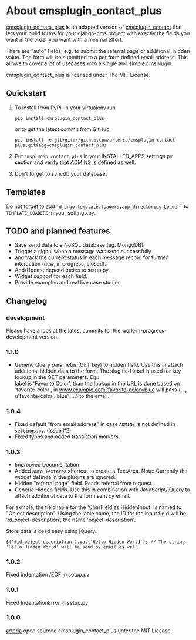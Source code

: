 # About cmsplugin_contact_plus

[cmsplugin_contact_plus](https://github.com/arteria/cmsplugin-contact-plus/) is an adapted version of 
[cmsplugin_contact](https://github.com/rtpm/cmsplugin_contact) that lets your build forms for your django-cms project 
with exactly the fields you want in the order you want with a minimal effort. 

There are "auto" fields, e.g. to submit the referral page or additional, hidden value. 
The form will be submitted to a per form defined email address. This allows to cover a lot of 
usecases with a single and simple cmsplugin. 

cmsplugin_contact_plus is licensed under The MIT License.

## Quickstart

1. To install from PyPi, in your virtualenv run

	```
	pip install cmsplugin_contact_plus
	```
	
	or to get the latest commit from GitHub
	 
	```
	pip install -e git+git://github.com/arteria/cmsplugin-contact-plus.git#egg=cmsplugin_contact_plus
	```
	

2. Put ``cmsplugin_contact_plus`` in your INSTALLED_APPS settings.py section and verify that [ADMINS](https://docs.djangoproject.com/en/dev/ref/settings/#admins) is defined as well.

3. Don't forget to syncdb your database.

## Templates

Do not forget to add ``'django.template.loaders.app_directories.Loader'`` to ``TEMPLATE_LOADERS`` in your settings.py.   


## TODO and planned features
- Save send data to a NoSQL database (eg. MongoDB).
- Trigger a signal when a message was send successfully
- and track the current status in each message record for further interaction (new, in progress, closed). 
- Add/Update dependencies to setup.py.
- Widget support for each field.  
- Provide examples and real live case studies


## Changelog
### development 
Please have a look at the latest commits for the work-in-progress-development version.

### 1.1.0
- Generic Query parameter (GET key) to hidden field. Use this in attach additional hidden data to the form. The slugified label is used for key lookup in the GET parameters. Eg.:  
label is 'Favorite Color', than the lookup in the URL is done based on 'favorite-color', in www.example.com?favorite-color=blue will pass {..., u'favorite-color':'blue', ...}  to the email.


### 1.0.4
- Fixed default "from email address" in case ``ADMINS`` is not defined in ``settings.py``. (Issue #2)
- Fixed typos and added translation markers.

### 1.0.3
- Improoved Documentation
- Added ``auto_TextArea`` shortcut to create a TextArea. Note: Currently the widget definde in the plugins are ignored. 
- Hidden "referral page" field. Reads referral from request.
- Generic Hidden fields. Use this in combination with JavaScript/jQuery to attach additional data to the form sent by email.

For exmple, the field lable for the 'CharField as HiddenInput' is named to "Object description". 
Using the lable name, the ID for the input field will be 'id_object-description', the name 'object-description'.

Store data is dead easy using jQuery.

	
	$('#id_object-description').val('Hello Hidden World'); // The string 'Hello Hidden World' will be send by email as well.
	


### 1.0.2
Fixed indentation /EOF in setup.py


### 1.0.1
Fixed IndentationError in setup.py

### 1.0.0
[arteria](https://github.com/arteria/) open sourced cmsplugin_contact_plus unter the MIT License.
